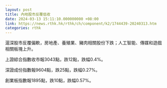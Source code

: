 ```yaml
---
layout: post
title: 內地股市反覆低收
date: 2024-03-13 15:11:10.000000000 +08:00
link: https://news.rthk.hk/rthk/ch/component/k2/1744439-20240313.htm
categories: rthk
---
```


滬深股市反覆偏軟，房地產、養殖業、豬肉相關股份下跌；人工智能、傳媒和遊戲相關板塊上升。

上證綜合指數收市報3043點，跌12點，跌幅0.4%。

深證成份指數報9604點，跌25點，跌幅0.27%。

創業板指數報1895點，跌10點，跌幅0.57%。
